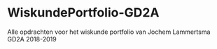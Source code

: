 # WiskundePortfolio-GD2A

Alle opdrachten voor het wiskunde portfolio van Jochem Lammertsma GD2A
2018-2019
